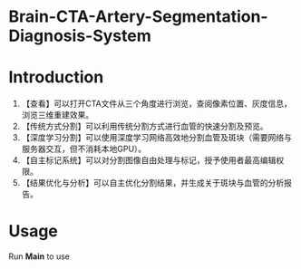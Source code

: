 # Brain-CTA-Artery-Segmentation-Diagnosis-System

# Introduction
1. 【查看】可以打开CTA文件从三个角度进行浏览，查阅像素位置、灰度信息，浏览三维重建效果。 
2. 【传统方式分割】可以利用传统分割方式进行血管的快速分割及预览。 
3. 【深度学习分割】可以使用深度学习网络高效地分割血管及斑块（需要网络与服务器交互，但不消耗本地GPU）。 
4. 【自主标记系统】可以对分割图像自由处理与标记，授予使用者最高编辑权限。 
5. 【结果优化与分析】可以自主优化分割结果，并生成关于斑块与血管的分析报告。

# Usage
Run **Main** to use 
